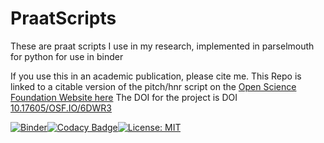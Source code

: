 # PraatScripts
These are praat scripts I use in my research, implemented in parselmouth for python for use in binder

If you use this in an academic publication, please cite me.  This Repo is linked to a citable version of the pitch/hnr script on the <a href = "https://osf.io/6dwr3/">Open Science Foundation Website here</a>  The DOI for the project is DOI <a href ="DOI 10.17605/OSF.IO/6DWR3">10.17605/OSF.IO/6DWR3</a>

[![Binder](https://mybinder.org/badge_logo.svg)](https://mybinder.org/v2/gh/drfeinberg/PraatScripts/master?filepath=Measure%20Pitch%2C%20HNR%2C%20Jitter%2C%20Shimmer%2C%20and%20Formants.ipynb)[![Codacy Badge](https://api.codacy.com/project/badge/Grade/c4367a81f9744913b892d04b3a6ad121)](https://www.codacy.com/manual/feinberg/PraatScripts?utm_source=github.com&amp;utm_medium=referral&amp;utm_content=drfeinberg/PraatScripts&amp;utm_campaign=Badge_Grade)[![License: MIT](https://img.shields.io/badge/License-MIT-yellow.svg)](https://opensource.org/licenses/MIT)
